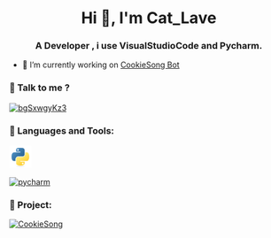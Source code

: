 <h1 align="center">Hi 👋, I'm Cat_Lave</h1>
<h3 align="center">A Developer , i use VisualStudioCode and Pycharm.</h3>

- 🔭 I’m currently working on [CookieSong Bot](https://discord.gg/bgSxwgyKz3)


<h3 align="left">🔗 Talk to me ?</h3>
<p align="left">
<a href="https://discord.gg/bgSxwgyKz3" target="blank"><img align="center" src="https://raw.githubusercontent.com/rahuldkjain/github-profile-readme-generator/master/src/images/icons/Social/discord.svg" alt="bgSxwgyKz3" height="30" width="40" /></a>
</p>

<h3 align="left">🔧 Languages and Tools:</h3>
<p align="left"> <a href="https://www.python.org" target="_blank" rel="noreferrer"> <img src="https://raw.githubusercontent.com/devicons/devicon/master/icons/python/python-original.svg" alt="python" width="40" height="40"/> </a> </p> <p align="left"> <a href="https://www.jetbrains.com/pycharm/" target="_blank" rel="noreferrer"> <img src="https://upload.wikimedia.org/wikipedia/commons/1/1d/PyCharm_Icon.svg" alt="pycharm" width="40" height="40"/> </a> </p>
<h3 align="left">🚩 Project:</h3>
<p align="left"> <a href="https://discord.gg/mPMcHmZsdM" target="_blank" rel="noreferrer"> <img src="https://cdn.discordapp.com/attachments/1221209995832594513/1238239781859885150/CookieSongBot__Logo_CookieSong__by_lirus_12345_3.png?ex=6645d069&is=66447ee9&hm=f3c409689069818a1cca3bc2e9d673ef28a945f04500251b8575887e73fa1c3e&" alt="CookieSong" width="40" height="40"/> </a> </p> 
